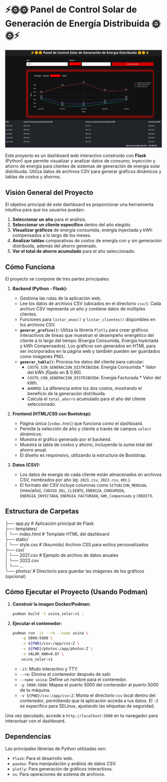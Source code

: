# ⚡🌞🌞 Panel de Control Solar de Generación de Energía Distribuida 🌞🌞⚡

![Planta de energía solar](./photos/example.jpg)

Este proyecto es un dashboard web interactivo construido con **Flask** (Python) que permite visualizar y analizar datos de consumo, inyección y ahorro de energía para clientes de sistemas de generación de energía solar distribuida. Utiliza datos de archivos CSV para generar gráficos dinámicos y tablas de costos y ahorros.

## Visión General del Proyecto

El objetivo principal de este dashboard es proporcionar una herramienta intuitiva para que los usuarios puedan:
1.  **Seleccionar un año** para el análisis.
2.  **Seleccionar un cliente específico** dentro del año elegido.
3.  **Visualizar gráficos** de energía consumida, energía inyectada y kWh compensados a lo largo de los meses.
4.  **Analizar tablas** comparativas de costos de energía con y sin generación distribuida, además del ahorro generado.
5.  **Ver el total de ahorro acumulado** para el año seleccionado.

## Cómo Funciona

El proyecto se compone de tres partes principales:

1.  **Backend (Python - Flask):**
    * Gestiona las rutas de la aplicación web.
    * Lee los datos de archivos CSV (ubicados en el directorio `csv/`). Cada archivo CSV representa un año y contiene datos de múltiples clientes.
    * Funciones para `listar_anos()` y `listar_clientes()` disponibles en los archivos CSV.
    * **`generar_grafico()`:** Utiliza la librería `Plotly` para crear gráficos interactivos de líneas que muestran el desempeño energético del cliente a lo largo del tiempo (Energía Consumida, Energía Inyectada y kWh Compensados). Los gráficos son generados en HTML para ser incorporados en la página web y también pueden ser guardados como imágenes PNG.
    * **`generar_tabla()`:** Procesa los datos del cliente para calcular:
        * `COSTO_SIN_GENERACION_DISTRIBUIDA`: Energía Consumida * Valor del kWh (fijado en $ 0.90).
        * `COSTO_CON_GENERACION_DISTRIBUIDA`: Energía Facturada * Valor del kWh.
        * `AHORRO`: La diferencia entre los dos costos, mostrando el beneficio de la generación distribuida.
        * Calcula el `total_ahorro` acumulado para el año del cliente seleccionado.

2.  **Frontend (HTML/CSS con Bootstrap):**
    * Página única (`index.html`) que funciona como el dashboard.
    * Permite la selección de año y cliente a través de campos `select` dinámicos.
    * Muestra el gráfico generado por el backend.
    * Muestra la tabla de costos y ahorro, incluyendo la suma total del ahorro anual.
    * El diseño es responsivo, utilizando la estructura de Bootstrap.

3.  **Datos (CSV):**
    * Los datos de energía de cada cliente están almacenados en archivos CSV, nombrados por año (ej: `2021.csv`, `2022.csv`, etc.).
    * El formato del CSV incluye columnas como `SITUACION_MENSUAL` (mes/año), `CODIGO_DEL_CLIENTE`, `ENERGIA_CONSUMIDA`, `ENERGIA_INYECTADA`, `ENERGIA_FACTURADA`, `kWh_Compensado` y `CREDITO`.

## Estructura de Carpetas

├── app.py              # Aplicación principal de Flask  
├── templates/  
│   └── index.html      # Template HTML del dashboard  
├── static/  
│   └── style.css       # (Asumido) Archivo CSS para estilos personalizados  
├── csv/  
│   └── 2021.csv        # Ejemplo de archivo de datos anuales  
│   └── 2022.csv  
│   └── ...  
└── photos/             # Directorio para guardar las imágenes de los gráficos (opcional)  

## Cómo Ejecutar el Proyecto (Usando Podman)

1.  **Construir la imagen Docker/Podman:**
    ```bash
    podman build -t usina_solar:v1 .
    ```
2.  **Ejecutar el contenedor:**
    ```bash
    podman run -it --rm --name usina \
        -p 5000:5000 \
        -v ${PWD}/csv:/app/csv:Z \
        -v ${PWD}/photos:/app/photos:Z \
        -e VALOR_KWH=0.87 \
        usina_solar:v1
    ```
    * `-it`: Modo interactivo y TTY.
    * `--rm`: Elimina el contenedor después de salir.
    * `--name usina`: Define un nombre para el contenedor.
    * `-p 5000:5000`: Mapea el puerto 5000 del contenedor al puerto 5000 de tu máquina.
    * `-v ${PWD}/csv:/app/csv:Z`: Monta el directorio `csv` local dentro del contenedor, permitiendo que la aplicación acceda a tus datos. El `:Z` es específico para SELinux, ajustando las etiquetas de seguridad.

Una vez ejecutado, accede a `http://localhost:5000` en tu navegador para interactuar con el dashboard.

## Dependencias

Las principales librerías de Python utilizadas son:
* `Flask`: Para el desarrollo web.
* `pandas`: Para manipulación y análisis de datos CSV.
* `plotly`: Para generación de gráficos interactivos.
* `os`: Para operaciones de sistema de archivos.

